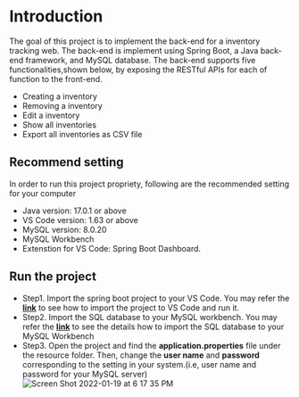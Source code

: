 # Introduction
The goal of this project is to implement the back-end for a inventory tracking web. The back-end is implement using Spring Boot, a Java back-end framework, and MySQL database. The back-end supports five functionalities,shown below, by exposing the RESTful APIs for each of function to the front-end.
- Creating a inventory 
- Removing a inventory
- Edit a inventory
- Show all inventories 
- Export all inventories as CSV file


## Recommend setting
In order to run this project propriety, following are the recommended setting for your computer
- Java version: 17.0.1 or above
- VS Code version: 1.63 or above
- MySQL version: 8.0.20
- MySQL Workbench
- Extenstion for VS Code: Spring Boot Dashboard.

## Run the project
- Step1. Import the spring boot project to your VS Code. You may refer the **[link](https://www.youtube.com/watch?v=XJeT0ErXBHo)** to see how to import the project to VS Code and run it. 
- Step2. Import the SQL database to your MySQL workbench. You may refer the **[link](https://www.youtube.com/watch?v=Jvul-wr-_Bg)** to see the details how to import the SQL database to your MySQL Workbench
- Step3. Open the project and find the **application.properties** file under the resource folder. Then, change the **user name** and **password** corresponding to the setting in your system.(i.e, user name and password for your MySQL server)![Screen Shot 2022-01-19 at 6 17 35 PM](https://user-images.githubusercontent.com/25276186/150259565-e76307f3-79e7-4544-ad6e-b00707ece3c1.png)

